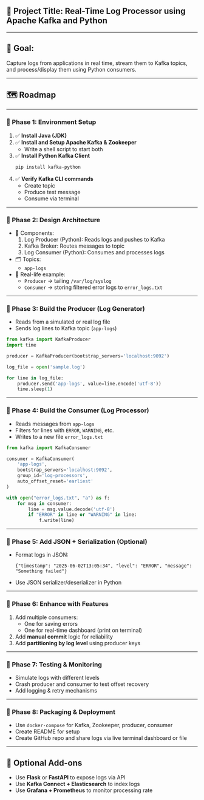 
## 📌 **Project Title: Real-Time Log Processor using Apache Kafka and Python**

---

## 🎯 **Goal:**

Capture logs from applications in real time, stream them to Kafka topics, and process/display them using Python consumers.

---

## 🗺️ **Roadmap**

---

### 🔹 Phase 1: Environment Setup

1. ✅ **Install Java (JDK)**
2. ✅ **Install and Setup Apache Kafka & Zookeeper**
   * Write a shell script to start both
3. ✅ **Install Python Kafka Client**
   ```bash
   pip install kafka-python
   ```
4. ✅ **Verify Kafka CLI commands**
   * Create topic
   * Produce test message
   * Consume via terminal

---

### 🔹 Phase 2: Design Architecture

* 🧭 Components:
  1. Log Producer (Python): Reads logs and pushes to Kafka
  2. Kafka Broker: Routes messages to topic
  3. Log Consumer (Python): Consumes and processes logs
* 🗂 Topics:
  * `app-logs`
* 🧱 Real-life example:
  * `Producer` → tailing `/var/log/syslog`
  * `Consumer` → storing filtered error logs to `error_logs.txt`

---

### 🔹 Phase 3: Build the Producer (Log Generator)

* Reads from a simulated or real log file
* Sends log lines to Kafka topic (`app-logs`)

```python
from kafka import KafkaProducer
import time

producer = KafkaProducer(bootstrap_servers='localhost:9092')

log_file = open('sample.log')

for line in log_file:
    producer.send('app-logs', value=line.encode('utf-8'))
    time.sleep(1)
```

---

### 🔹 Phase 4: Build the Consumer (Log Processor)

* Reads messages from `app-logs`
* Filters for lines with `ERROR`, `WARNING`, etc.
* Writes to a new file `error_logs.txt`

```python
from kafka import KafkaConsumer

consumer = KafkaConsumer(
    'app-logs',
    bootstrap_servers='localhost:9092',
    group_id='log-processors',
    auto_offset_reset='earliest'
)

with open("error_logs.txt", "a") as f:
    for msg in consumer:
        line = msg.value.decode('utf-8')
        if "ERROR" in line or "WARNING" in line:
            f.write(line)
```

---

### 🔹 Phase 5: Add JSON + Serialization (Optional)

* Format logs in JSON:

  `{"timestamp": "2025-06-02T13:05:34", "level": "ERROR", "message": "Something failed"}`
* Use JSON serializer/deserializer in Python

---

### 🔹 Phase 6: Enhance with Features

1. Add multiple consumers:
   * One for saving errors
   * One for real-time dashboard (print on terminal)
2. Add **manual commit** logic for reliability
3. Add **partitioning by log level** using producer keys

---

### 🔹 Phase 7: Testing & Monitoring

* Simulate logs with different levels
* Crash producer and consumer to test offset recovery
* Add logging & retry mechanisms

---

### 🔹 Phase 8: Packaging & Deployment

* Use `docker-compose` for Kafka, Zookeeper, producer, consumer
* Create README for setup
* Create GitHub repo and share logs via live terminal dashboard or file

---

## 🧠 Optional Add-ons

* Use **Flask** or **FastAPI** to expose logs via API
* Use **Kafka Connect + Elasticsearch** to index logs
* Use **Grafana + Prometheus** to monitor processing rate
